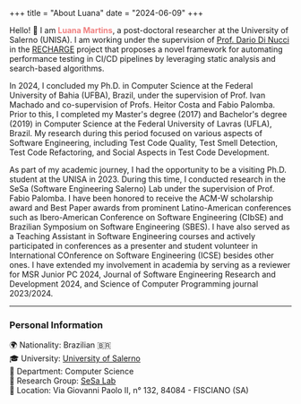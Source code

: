 +++
title = "About Luana"
date = "2024-06-09"
+++

Hello! 👋 I am <span style="color: #F08080; font-weight: bold;">Luana Martins</span>, 
a post-doctoral researcher at the University of Salerno (UNISA). I am working under the supervision
of [Prof. Dario Di Nucci](https://dardin88.github.io/) in the [RECHARGE](https://spencerlabaq.github.io/projects/2023-recharge/) project 
that proposes a novel framework for automating performance testing in CI/CD pipelines by leveraging static analysis and search-based algorithms.

In 2024, I concluded my Ph.D. in Computer Science at the Federal University of Bahia (UFBA), Brazil, 
under the supervision of Prof. Ivan Machado and co-supervision of Profs. Heitor Costa and Fabio Palomba. 
Prior to this, I completed my Master's degree (2017) and Bachelor's degree (2019) in Computer Science at the 
Federal University of Lavras (UFLA), Brazil. My research during this period focused on various aspects of 
Software Engineering, including Test Code Quality, Test Smell Detection, Test Code Refactoring, and 
Social Aspects in Test Code 
Development.

As part of my academic journey, I had the opportunity to be a visiting Ph.D. student at the UNISA in 2023. During this time, 
I conducted research in the SeSa (Software Engineering Salerno) Lab under the supervision of Prof. Fabio Palomba. 
I have been honored to receive the ACM-W scholarship award and Best Paper awards from prominent Latino-American 
conferences such as Ibero-American Conference on Software Engineering (CIbSE) and Brazilian Symposium on Software Engineering (SBES).
I have also served as a Teaching Assistant in Software Engineering courses and actively participated in conferences 
as a presenter and student volunteer in International COnference on Software Engineering (ICSE) besides other ones.
I have extended my involvement in academia by serving as a reviewer for MSR Junior PC 2024, Journal of Software Engineering Research and Development
2024, and Science of Computer Programming journal 2023/2024.

---

### Personal Information

🌍 Nationality: Brazilian 🇧🇷  
🎓 University: [University of Salerno](https://www.unisa.it/)  
🏢 Department: Computer Science  
🔬 Research Group: [SeSa Lab](https://www.sesa.unisa.it/)  
📍 Location: Via Giovanni Paolo II, n° 132, 84084 - FISCIANO (SA)  
